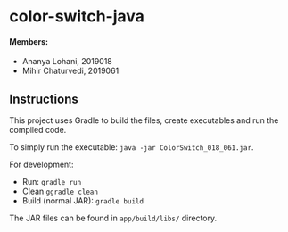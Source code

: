 # color-switch-java

#### Members:

- Ananya Lohani, 2019018
- Mihir Chaturvedi, 2019061

## Instructions

This project uses Gradle to build the files, create executables and run the compiled code.

To simply run the executable: `java -jar ColorSwitch_018_061.jar`.

For development:

- Run: `gradle run`
- Clean `ggradle clean`
- Build (normal JAR): `gradle build`

The JAR files can be found in `app/build/libs/` directory.
